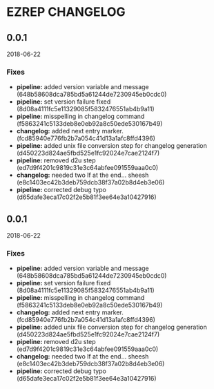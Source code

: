 # EZREP CHANGELOG

<!--- next entry here -->

## 0.0.1
2018-06-22

### Fixes

- **pipeline:** added version variable and message (648b58608dca785bd5a61244de7230945eb0cdc0)
- **pipeline:** set version failure fixed (8d08a4111fc5e11329085f5832476551ab4b9a11)
- **pipeline:** misspelling in changelog command (f5863241c5133deb8e0eb92a8c50ede530167b49)
- **changelog:** added next entry marker. (fcd85940e776fb2b7a054c41d13a1afc8ffd4396)
- **pipeline:** added unix file conversion step for changelog generation (d450223d824ae5fbd525e1fc92024e7cae2124f7)
- **pipeline:** removed d2u step (ed7d9f4201c9819c31e3c64abfee091559aaa0c0)
- **changelog:** needed two lf at the end... sheesh (e8c1403ec42b3deb759dcb38f37a02b8d4eb3e06)
- **pipeline:** corrected debug typo (d65dafe3eca17c02f2e5b81f3ee64e3a10427916)

## 0.0.1
2018-06-22

### Fixes

- **pipeline:** added version variable and message (648b58608dca785bd5a61244de7230945eb0cdc0)
- **pipeline:** set version failure fixed (8d08a4111fc5e11329085f5832476551ab4b9a11)
- **pipeline:** misspelling in changelog command (f5863241c5133deb8e0eb92a8c50ede530167b49)
- **changelog:** added next entry marker. (fcd85940e776fb2b7a054c41d13a1afc8ffd4396)
- **pipeline:** added unix file conversion step for changelog generation (d450223d824ae5fbd525e1fc92024e7cae2124f7)
- **pipeline:** removed d2u step (ed7d9f4201c9819c31e3c64abfee091559aaa0c0)
- **changelog:** needed two lf at the end... sheesh (e8c1403ec42b3deb759dcb38f37a02b8d4eb3e06)
- **pipeline:** corrected debug typo (d65dafe3eca17c02f2e5b81f3ee64e3a10427916)


